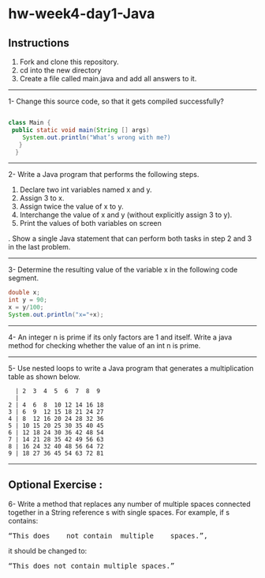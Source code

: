 # hw-week4-day1-Java
## Instructions
1. Fork and clone this repository.
2. cd into the new directory
3. Create a file called main.java and add all answers to it. 
---
1- Change this source code, so that it gets
compiled successfully?

```java

class Main {
 public static void main(String [] args)
    System.out.println("What’s wrong with me?)
   }
  }

```
---

 2-  Write a Java program that performs the following steps.
 1. Declare two int variables named x and y.
 2. Assign 3 to x.
 3. Assign twice the value of x to y.
 4. Interchange the value of x and y (without explicitly
assign 3 to y).
 5. Print the values of both variables on screen

. Show a single Java statement that can perform both tasks in step
2 and 3 in the last problem.


---
3- Determine the resulting value of the variable x in the following
code segment.
```java
double x;
int y = 90;
x = y/100;
System.out.println("x="+x);
```


---
4- An integer n is prime if its only factors are 1 and itself. Write a java method for checking whether the value of an int n is
prime. 


---
5- Use nested loops to write a Java program that generates a
multiplication table as shown below.
```
  | 2  3  4  5  6  7  8  9
  |
2 | 4  6  8  10 12 14 16 18
3 | 6  9  12 15 18 21 24 27
4 | 8  12 16 20 24 28 32 36
5 | 10 15 20 25 30 35 40 45
6 | 12 18 24 30 36 42 48 54
7 | 14 21 28 35 42 49 56 63
8 | 16 24 32 40 48 56 64 72
9 | 18 27 36 45 54 63 72 81
```
---
## Optional Exercise :
6- Write a method that replaces any number of multiple
spaces connected together in a String reference s with single
spaces.
For example, if s contains:
<pre>“This does    not contain  multiple    spaces.”,</pre>
it should be changed to:
<pre>“This does not contain multiple spaces.”</pre>
